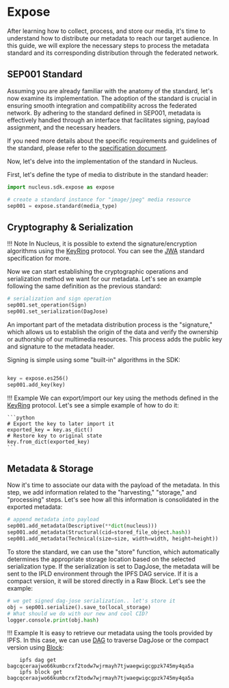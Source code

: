 # Expose

After learning how to collect, process, and store our media, it's time to understand how to distribute our metadata to reach our target audience. In this guide, we will explore the necessary steps to process the metadata standard and its corresponding distribution through the federated network.

## SEP001 Standard

Assuming you are already familiar with the anatomy of the standard, let's now examine its implementation. The adoption of the standard is crucial in ensuring smooth integration and compatibility across the federated network. By adhering to the standard defined in SEP001, metadata is effectively handled through an interface that facilitates signing, payload assignment, and the necessary headers.

If you need more details about the specific requirements and guidelines of the standard, please refer to the [specification document](https://github.com/SynapseMedia/sep/blob/main/SEP/SEP-001.md).

Now, let's delve into the implementation of the standard in Nucleus.

First, let's define the type of media to distribute in the standard header:

```python
import nucleus.sdk.expose as expose

# create a standard instance for "image/jpeg" media resource
sep001 = expose.standard(media_type)  
```

## Cryptography & Serialization

!!! Note
    In Nucleus, it is possible to extend the signature/encryption algorithms using the [KeyRing](../reference/expose/types.md) protocol. You can see the [JWA](https://datatracker.ietf.org/doc/html/rfc7518) standard specification for more.

Now we can start establishing the cryptographic operations and serialization method we want for our metadata. Let's see an example following the same definition as the previous standard:

``` python
# serialization and sign operation
sep001.set_operation(Sign)
sep001.set_serialization(DagJose)
```

An important part of the metadata distribution process is the "signature," which allows us to establish the origin of the data and verify the ownership or authorship of our multimedia resources. This process adds the public key and signature to the metadata header.

Signing is simple using some "built-in" algorithms in the SDK:

```python

key = expose.es256()
sep001.add_key(key)

```

!!! Example
    We can export/import our key using the methods defined in the [KeyRing](../reference/expose/types.md) protocol. Let's see a simple example of how to do it:

    ```python
    # Export the key to later import it
    exported_key = key.as_dict()
    # Restore key to original state
    key.from_dict(exported_key)
    ```

## Metadata & Storage

Now it's time to associate our data with the payload of the metadata. In this step, we add information related to the "harvesting," "storage," and "processing" steps. Let's see how all this information is consolidated in the exported metadata:

```python
# append metadata into payload
sep001.add_metadata(Descriptive(**dict(nucleus)))
sep001.add_metadata(Structural(cid=stored_file_object.hash))
sep001.add_metadata(Technical(size=size, width=width, height=height))
```

To store the standard, we can use the "store" function, which automatically determines the appropriate storage location based on the selected serialization type. If the serialization is set to DagJose, the metadata will be sent to the IPLD environment through the IPFS DAG service. If it is a compact version, it will be stored directly in a Raw Block. Let's see the example:

```python
# we get signed dag-jose serialization.. let's store it
obj = sep001.serialize().save_to(local_storage)
# What should we do with our new and cool CID?
logger.console.print(obj.hash)
```

!!! Example
    It is easy to retrieve our metadata using the tools provided by IPFS. In this case, we can use [DAG](https://docs.ipfs.tech/reference/kubo/cli/#ipfs-dag-get) to traverse DagJose or the compact version using [Block](https://docs.ipfs.tech/reference/kubo/cli/#ipfs-block-get):

        ipfs dag get bagcqceraajwo66kumbcrxf2todw7wjrmayh7tjwaegwigcgpzk745my4qa5a
        ipfs block get bagcqceraajwo66kumbcrxf2todw7wjrmayh7tjwaegwigcgpzk745my4qa5a
